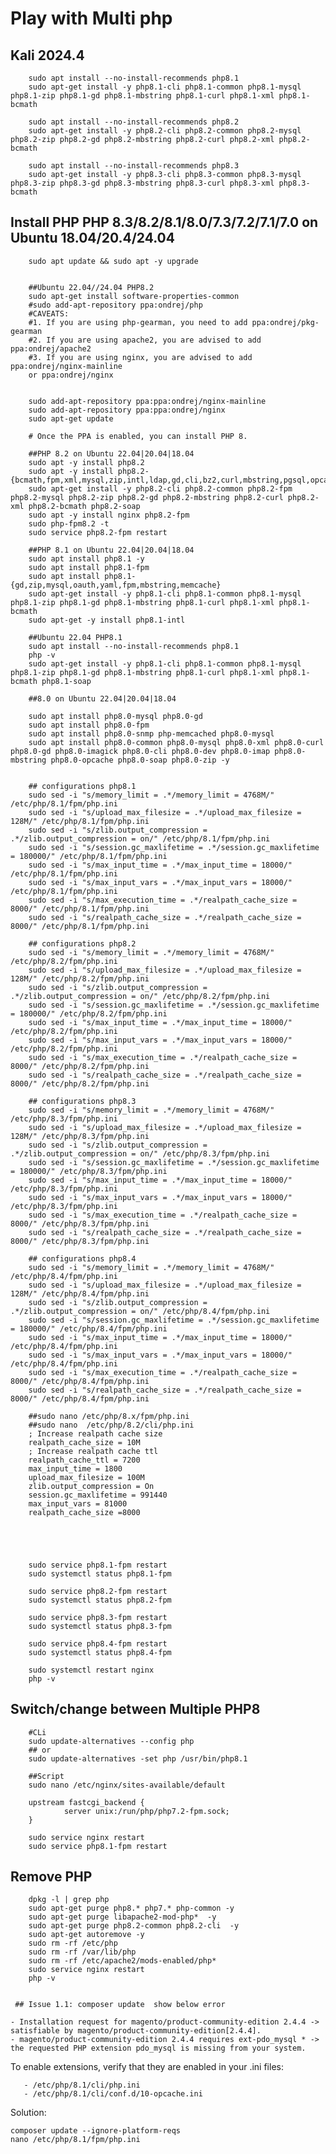 # Play with Multi php 
## Kali 2024.4
        sudo apt install --no-install-recommends php8.1
        sudo apt-get install -y php8.1-cli php8.1-common php8.1-mysql php8.1-zip php8.1-gd php8.1-mbstring php8.1-curl php8.1-xml php8.1-bcmath
        
        sudo apt install --no-install-recommends php8.2
        sudo apt-get install -y php8.2-cli php8.2-common php8.2-mysql php8.2-zip php8.2-gd php8.2-mbstring php8.2-curl php8.2-xml php8.2-bcmath
        
        sudo apt install --no-install-recommends php8.3
        sudo apt-get install -y php8.3-cli php8.3-common php8.3-mysql php8.3-zip php8.3-gd php8.3-mbstring php8.3-curl php8.3-xml php8.3-bcmath

## Install PHP PHP 8.3/8.2/8.1/8.0/7.3/7.2/7.1/7.0 on Ubuntu 18.04/20.4/24.04
       
        sudo apt update && sudo apt -y upgrade
        
        
        ##Ubuntu 22.04//24.04 PHP8.2
        sudo apt-get install software-properties-common
        #sudo add-apt-repository ppa:ondrej/php
        #CAVEATS:
        #1. If you are using php-gearman, you need to add ppa:ondrej/pkg-gearman
        #2. If you are using apache2, you are advised to add ppa:ondrej/apache2
        #3. If you are using nginx, you are advised to add ppa:ondrej/nginx-mainline
        or ppa:ondrej/nginx
        
        
        sudo add-apt-repository ppa:ppa:ondrej/nginx-mainline      
        sudo add-apt-repository ppa:ppa:ondrej/nginx
        sudo apt-get update 
        
        # Once the PPA is enabled, you can install PHP 8. 
        
        ##PHP 8.2 on Ubuntu 22.04|20.04|18.04        
        sudo apt -y install php8.2  
        sudo apt -y install php8.2-{bcmath,fpm,xml,mysql,zip,intl,ldap,gd,cli,bz2,curl,mbstring,pgsql,opcache,soap,cgi}
        sudo apt-get install -y php8.2-cli php8.2-common php8.2-fpm php8.2-mysql php8.2-zip php8.2-gd php8.2-mbstring php8.2-curl php8.2-xml php8.2-bcmath php8.2-soap 
        sudo apt -y install nginx php8.2-fpm
        sudo php-fpm8.2 -t 
        sudo service php8.2-fpm restart
        
        ##PHP 8.1 on Ubuntu 22.04|20.04|18.04
        sudo apt install php8.1 -y
        sudo apt install php8.1-fpm
        sudo apt install php8.1-{gd,zip,mysql,oauth,yaml,fpm,mbstring,memcache}
        sudo apt-get install -y php8.1-cli php8.1-common php8.1-mysql php8.1-zip php8.1-gd php8.1-mbstring php8.1-curl php8.1-xml php8.1-bcmath
        sudo apt-get -y install php8.1-intl
        
        ##Ubuntu 22.04 PHP8.1
        sudo apt install --no-install-recommends php8.1
        php -v
        sudo apt-get install -y php8.1-cli php8.1-common php8.1-mysql php8.1-zip php8.1-gd php8.1-mbstring php8.1-curl php8.1-xml php8.1-bcmath php8.1-soap 
        
        ##8.0 on Ubuntu 22.04|20.04|18.04
        
        sudo apt install php8.0-mysql php8.0-gd
        sudo apt install php8.0-fpm
        sudo apt install php8.0-snmp php-memcached php8.0-mysql
        sudo apt install php8.0-common php8.0-mysql php8.0-xml php8.0-curl php8.0-gd php8.0-imagick php8.0-cli php8.0-dev php8.0-imap php8.0-mbstring php8.0-opcache php8.0-soap php8.0-zip -y
        
        
        ## configurations php8.1        
        sudo sed -i "s/memory_limit = .*/memory_limit = 4768M/" /etc/php/8.1/fpm/php.ini
        sudo sed -i "s/upload_max_filesize = .*/upload_max_filesize = 128M/" /etc/php/8.1/fpm/php.ini
        sudo sed -i "s/zlib.output_compression = .*/zlib.output_compression = on/" /etc/php/8.1/fpm/php.ini
        sudo sed -i "s/session.gc_maxlifetime = .*/session.gc_maxlifetime = 180000/" /etc/php/8.1/fpm/php.ini
        sudo sed -i "s/max_input_time = .*/max_input_time = 18000/" /etc/php/8.1/fpm/php.ini
        sudo sed -i "s/max_input_vars = .*/max_input_vars = 18000/" /etc/php/8.1/fpm/php.ini
        sudo sed -i "s/max_execution_time = .*/realpath_cache_size = 8000/" /etc/php/8.1/fpm/php.ini
        sudo sed -i "s/realpath_cache_size = .*/realpath_cache_size = 8000/" /etc/php/8.1/fpm/php.ini

        ## configurations php8.2        
        sudo sed -i "s/memory_limit = .*/memory_limit = 4768M/" /etc/php/8.2/fpm/php.ini
        sudo sed -i "s/upload_max_filesize = .*/upload_max_filesize = 128M/" /etc/php/8.2/fpm/php.ini
        sudo sed -i "s/zlib.output_compression = .*/zlib.output_compression = on/" /etc/php/8.2/fpm/php.ini
        sudo sed -i "s/session.gc_maxlifetime = .*/session.gc_maxlifetime = 180000/" /etc/php/8.2/fpm/php.ini
        sudo sed -i "s/max_input_time = .*/max_input_time = 18000/" /etc/php/8.2/fpm/php.ini
        sudo sed -i "s/max_input_vars = .*/max_input_vars = 18000/" /etc/php/8.2/fpm/php.ini
        sudo sed -i "s/max_execution_time = .*/realpath_cache_size = 8000/" /etc/php/8.2/fpm/php.ini
        sudo sed -i "s/realpath_cache_size = .*/realpath_cache_size = 8000/" /etc/php/8.2/fpm/php.ini

        ## configurations php8.3       
        sudo sed -i "s/memory_limit = .*/memory_limit = 4768M/" /etc/php/8.3/fpm/php.ini
        sudo sed -i "s/upload_max_filesize = .*/upload_max_filesize = 128M/" /etc/php/8.3/fpm/php.ini
        sudo sed -i "s/zlib.output_compression = .*/zlib.output_compression = on/" /etc/php/8.3/fpm/php.ini
        sudo sed -i "s/session.gc_maxlifetime = .*/session.gc_maxlifetime = 180000/" /etc/php/8.3/fpm/php.ini
        sudo sed -i "s/max_input_time = .*/max_input_time = 18000/" /etc/php/8.3/fpm/php.ini
        sudo sed -i "s/max_input_vars = .*/max_input_vars = 18000/" /etc/php/8.3/fpm/php.ini
        sudo sed -i "s/max_execution_time = .*/realpath_cache_size = 8000/" /etc/php/8.3/fpm/php.ini
        sudo sed -i "s/realpath_cache_size = .*/realpath_cache_size = 8000/" /etc/php/8.3/fpm/php.ini

        ## configurations php8.4       
        sudo sed -i "s/memory_limit = .*/memory_limit = 4768M/" /etc/php/8.4/fpm/php.ini
        sudo sed -i "s/upload_max_filesize = .*/upload_max_filesize = 128M/" /etc/php/8.4/fpm/php.ini
        sudo sed -i "s/zlib.output_compression = .*/zlib.output_compression = on/" /etc/php/8.4/fpm/php.ini
        sudo sed -i "s/session.gc_maxlifetime = .*/session.gc_maxlifetime = 180000/" /etc/php/8.4/fpm/php.ini
        sudo sed -i "s/max_input_time = .*/max_input_time = 18000/" /etc/php/8.4/fpm/php.ini
        sudo sed -i "s/max_input_vars = .*/max_input_vars = 18000/" /etc/php/8.4/fpm/php.ini
        sudo sed -i "s/max_execution_time = .*/realpath_cache_size = 8000/" /etc/php/8.4/fpm/php.ini
        sudo sed -i "s/realpath_cache_size = .*/realpath_cache_size = 8000/" /etc/php/8.4/fpm/php.ini
        
        ##sudo nano /etc/php/8.x/fpm/php.ini
        ##sudo nano  /etc/php/8.2/cli/php.ini
        ; Increase realpath cache size
        realpath_cache_size = 10M
        ; Increase realpath cache ttl
        realpath_cache_ttl = 7200
        max_input_time = 1800
        upload_max_filesize = 100M
        zlib.output_compression = On
        session.gc_maxlifetime = 991440
        max_input_vars = 81000
        realpath_cache_size =8000
        
        
        
        
        
        sudo service php8.1-fpm restart      
        sudo systemctl status php8.1-fpm  
        
        sudo service php8.2-fpm restart      
        sudo systemctl status php8.2-fpm  
        
        sudo service php8.3-fpm restart      
        sudo systemctl status php8.3-fpm  

        sudo service php8.4-fpm restart      
        sudo systemctl status php8.4-fpm  
        
        sudo systemctl restart nginx
        php -v 











        
                
## Switch/change between Multiple PHP8
        #CLi
        sudo update-alternatives --config php
        ## or
        sudo update-alternatives -set php /usr/bin/php8.1 

        ##Script
        sudo nano /etc/nginx/sites-available/default

        upstream fastcgi_backend {
                server unix:/run/php/php7.2-fpm.sock;
        }

        sudo service nginx restart 
        sudo service php8.1-fpm restart


## Remove PHP

        dpkg -l | grep php
        sudo apt-get purge php8.* php7.* php-common -y 
        sudo apt-get purge libapache2-mod-php*  -y 
        sudo apt-get purge php8.2-common php8.2-cli  -y 
        sudo apt-get autoremove -y 
        sudo rm -rf /etc/php
        sudo rm -rf /var/lib/php
        sudo rm -rf /etc/apache2/mods-enabled/php*
        sudo service nginx restart 
        php -v

        
     ## Issue 1.1: composer update  show below error

    - Installation request for magento/product-community-edition 2.4.4 -> satisfiable by magento/product-community-edition[2.4.4].
    - magento/product-community-edition 2.4.4 requires ext-pdo_mysql * -> the requested PHP extension pdo_mysql is missing from your system.

   To enable extensions, verify that they are enabled in your .ini files:
   
       - /etc/php/8.1/cli/php.ini
       - /etc/php/8.1/cli/conf.d/10-opcache.ini 
       

Solution:

    composer update --ignore-platform-reqs
    nano /etc/php/8.1/fpm/php.ini
